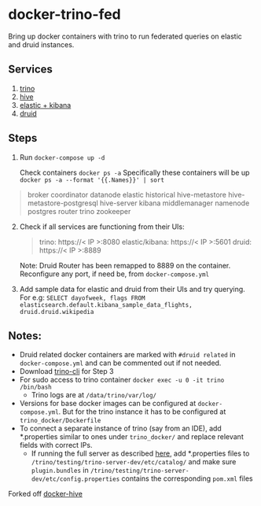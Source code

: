 # docker-trino-fed

Bring up docker containers with trino to run federated queries on elastic and druid instances.
## Services

 1. [trino](https://hub.docker.com/r/trinodb/trino)
 2. [hive](https://github.com/big-data-europe/docker-hive)
 3. [elastic + kibana](https://www.elastic.co/guide/en/kibana/current/docker.html)
 4. [druid](https://druid.apache.org/docs/latest/tutorials/docker.html)

## Steps

 1. Run `docker-compose up -d`

    Check containers  `docker ps -a`
    Specifically these containers will be up `docker ps -a --format '{{.Names}}' | sort`


> broker
>  coordinator
>   datanode
>    elastic
>     historical
>      hive-metastore
> hive-metastore-postgresql
> hive-server
> kibana
> middlemanager
>  namenode
> postgres
> router
> trino
> zookeeper



 2. Check if all services are functioning from their UIs:

    > trino: https://< IP >:8080
    > elastic/kibana: https://< IP >:5601
    > druid: https://< IP >:8889

    Note: Druid Router has been remapped to 8889 on the container. Reconfigure any port, if need be, from `docker-compose.yml`

3.    Add sample data for elastic and druid from their UIs and try querying. For e.g:
 `SELECT dayofweek, flags FROM elasticsearch.default.kibana_sample_data_flights, druid.druid.wikipedia`


## Notes:

 - Druid related docker containers are marked with `#druid related` in
   `docker-compose.yml` and can be commented out if not needed.
  - Download [trino-cli](https://trino.io/docs/current/installation/cli.html) for  Step 3
  - For sudo access to trino container `docker exec -u 0 -it trino /bin/bash`
      - Trino logs are at `/data/trino/var/log/`
   - Versions for base docker images can be configured at `docker-compose.yml`. But for the trino instance it has to be configured at `trino_docker/Dockerfile`
   - To connect a separate instance of trino (say from an IDE), add *.properties similar to ones under `trino_docker/` and replace relevant fields with correct IPs.
       - If running the full server as described [here](https://github.com/trinodb/trino), add *.properties files to `/trino/testing/trino-server-dev/etc/catalog/` and make sure `plugin.bundles` in `/trino/testing/trino-server-dev/etc/config.properties` contains the corresponding `pom.xml` files



Forked off [docker-hive](https://github.com/big-data-europe/docker-hive)
